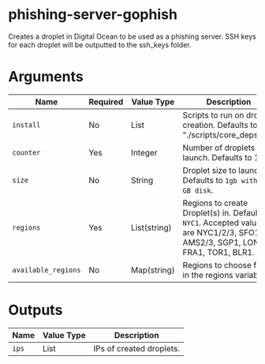 # phishing-server-gophish

Creates a droplet in Digital Ocean to be used as a phishing server. SSH keys for each droplet will be outputted to the ssh_keys folder.

# Arguments

| Name                      | Required | Value Type   | Description
|---------------------------| -------- | ------------ | -----------
|`install`                  | No       | List         | Scripts to run on droplet creation. Defaults to "./scripts/core_deps.sh".
|`counter`                  | Yes      | Integer      | Number of droplets to launch. Defaults to 1.
|`size`                     | No       | String       | Droplet size to launch. Defaults to `1gb with 25 GB disk`.
|`regions`                  | Yes      | List(string) | Regions to create Droplet(s) in. Defaults to `NYC1`. Accepted values are NYC1/2/3, SFO1/2, AMS2/3, SGP1, LON1, FRA1, TOR1, BLR1.
|`available_regions`        | No       | Map(string)  | Regions to choose from in the regions variable


# Outputs

| Name                      | Value Type | Description
|---------------------------| ---------- | -----------
|`ips`                      | List       | IPs of created droplets.
